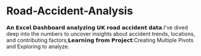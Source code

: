 # Road-Accident-Analysis
𝗔𝗻 𝗘𝘅𝗰𝗲𝗹 𝗗𝗮𝘀𝗵𝗯𝗼𝗮𝗿𝗱 𝗮𝗻𝗮𝗹𝘆𝘇𝗶𝗻𝗴 𝗨𝗞 𝗿𝗼𝗮𝗱 𝗮𝗰𝗰𝗶𝗱𝗲𝗻𝘁 𝗱𝗮𝘁𝗮.I've dived deep into the numbers to uncover insights about accident trends, locations, and contributing factors;𝗟𝗲𝗮𝗿𝗻𝗶𝗻𝗴 𝗳𝗿𝗼𝗺 𝗣𝗿𝗼𝗷𝗲𝗰𝘁:Creating Multiple Pivots and Exploring to analyze.
